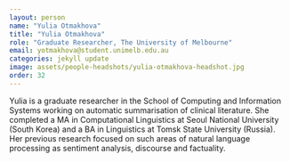```yaml
---
layout: person
name: "Yulia Otmakhova"
title: "Yulia Otmakhova"
role: "Graduate Researcher, The University of Melbourne"
email: yotmakhova@student.unimelb.edu.au
categories: jekyll update
image: assets/people-headshots/yulia-otmakhova-headshot.jpg
order: 32
---
```

Yulia is a graduate researcher in the School of Computing and Information Systems working on automatic summarisation of clinical literature. She completed a MA in Computational Linguistics at Seoul National University (South Korea) and a BA in Linguistics at Tomsk State University (Russia). Her previous research focused on such areas of natural language processing as sentiment analysis, discourse and factuality.
